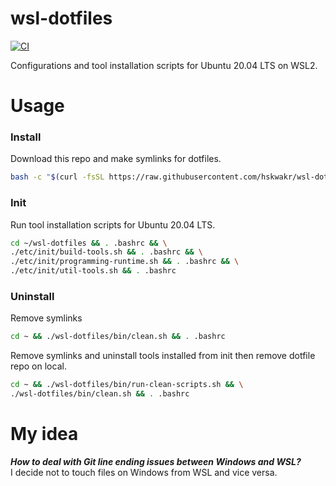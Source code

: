 # wsl-dotfiles
[![CI](https://github.com/hskwakr/wsl-dotfiles/actions/workflows/main.yml/badge.svg)](https://github.com/hskwakr/wsl-dotfiles/actions/workflows/main.yml)

Configurations and tool installation scripts for Ubuntu 20.04 LTS on WSL2.

# Usage
### Install
Download this repo and make symlinks for dotfiles.
```sh
bash -c "$(curl -fsSL https://raw.githubusercontent.com/hskwakr/wsl-dotfiles/main/bin/install.sh)"
```

### Init
Run tool installation scripts for Ubuntu 20.04 LTS.
```sh
cd ~/wsl-dotfiles && . .bashrc && \
./etc/init/build-tools.sh && . .bashrc && \
./etc/init/programming-runtime.sh && . .bashrc && \
./etc/init/util-tools.sh && . .bashrc
```

### Uninstall
Remove symlinks
```sh
cd ~ && ./wsl-dotfiles/bin/clean.sh && . .bashrc
```

Remove symlinks and uninstall tools installed from init then remove dotfile repo on local. 
```sh
cd ~ && ./wsl-dotfiles/bin/run-clean-scripts.sh && \
./wsl-dotfiles/bin/clean.sh && . .bashrc
```

# My idea
___How to deal with Git line ending issues between Windows and WSL?___  
I decide not to touch files on Windows from WSL and vice versa. 
